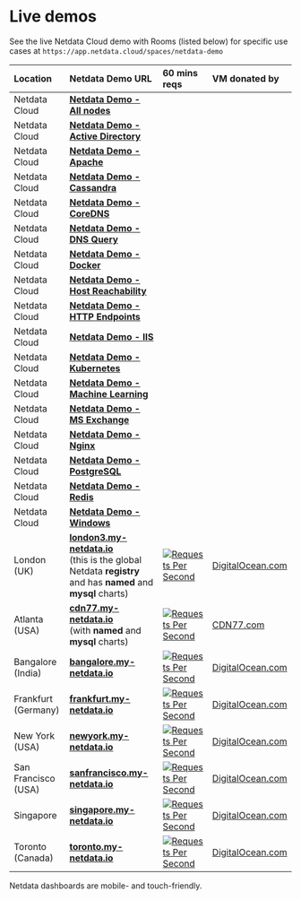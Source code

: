 
# Live demos

See the live Netdata Cloud demo with Rooms (listed below) for specific use cases at `https://app.netdata.cloud/spaces/netdata-demo`

| Location            | Netdata Demo URL                                                                                                                                | 60 mins reqs                                                                                                                                                                                                                                                 | VM donated by                                      |
|:--------------------|:------------------------------------------------------------------------------------------------------------------------------------------------|:-------------------------------------------------------------------------------------------------------------------------------------------------------------------------------------------------------------------------------------------------------------|:---------------------------------------------------|
| Netdata Cloud       | **[Netdata Demo - All nodes](https://app.netdata.cloud/spaces/netdata-demo/rooms/all-nodes/overview)**                                          |                                                                                                                                                                                                                                                              |                                                    |
| Netdata Cloud       | **[Netdata Demo - Active Directory](https://app.netdata.cloud/spaces/netdata-demo/rooms/active-directory/overview)**                            |                                                                                                                                                                                                                                                              |                                                    |
| Netdata Cloud       | **[Netdata Demo - Apache](https://app.netdata.cloud/spaces/netdata-demo/rooms/apache/overview)**                                                |                                                                                                                                                                                                                                                              |                                                    |
| Netdata Cloud       | **[Netdata Demo - Cassandra](https://app.netdata.cloud/spaces/netdata-demo/rooms/cassandra/overview)**                                          |                                                                                                                                                                                                                                                              |                                                    |
| Netdata Cloud       | **[Netdata Demo - CoreDNS](https://app.netdata.cloud/spaces/netdata-demo/rooms/coredns/overview)**                                              |                                                                                                                                                                                                                                                              |                                                    |
| Netdata Cloud       | **[Netdata Demo - DNS Query](https://app.netdata.cloud/spaces/netdata-demo/rooms/dns-query/overview)**                                          |                                                                                                                                                                                                                                                              |                                                    |
| Netdata Cloud       | **[Netdata Demo - Docker](https://app.netdata.cloud/spaces/netdata-demo/rooms/docker/overview)**                                                |                                                                                                                                                                                                                                                              |                                                    |
| Netdata Cloud       | **[Netdata Demo - Host Reachability](https://app.netdata.cloud/spaces/netdata-demo/rooms/host-reachability/overview)**                          |                                                                                                                                                                                                                                                              |                                                    |
| Netdata Cloud       | **[Netdata Demo - HTTP Endpoints](https://app.netdata.cloud/spaces/netdata-demo/rooms/http-endpoints/overview)**                                |                                                                                                                                                                                                                                                              |                                                    |
| Netdata Cloud       | **[Netdata Demo - IIS](https://app.netdata.cloud/spaces/netdata-demo/rooms/iis/overview)**                                                      |                                                                                                                                                                                                                                                              |                                                    |
| Netdata Cloud       | **[Netdata Demo - Kubernetes](https://app.netdata.cloud/spaces/netdata-demo/rooms/kubernetes/kubernetes)**                                      |                                                                                                                                                                                                                                                              |                                                    |
| Netdata Cloud       | **[Netdata Demo - Machine Learning](https://app.netdata.cloud/spaces/netdata-demo/rooms/machine-learning/overview)**                            |                                                                                                                                                                                                                                                              |                                                    |
| Netdata Cloud       | **[Netdata Demo - MS Exchange](https://app.netdata.cloud/spaces/netdata-demo/rooms/ms-exchange/overview)**                                      |                                                                                                                                                                                                                                                              |                                                    |
| Netdata Cloud       | **[Netdata Demo - Nginx](https://app.netdata.cloud/spaces/netdata-demo/rooms/nginx/overview)**                                                  |                                                                                                                                                                                                                                                              |                                                    |
| Netdata Cloud       | **[Netdata Demo - PostgreSQL](https://app.netdata.cloud/spaces/netdata-demo/rooms/postgresql/overview)**                                        |                                                                                                                                                                                                                                                              |                                                    |
| Netdata Cloud       | **[Netdata Demo - Redis](https://app.netdata.cloud/spaces/netdata-demo/rooms/redis/overview)**                                                  |                                                                                                                                                                                                                                                              |                                                    |
| Netdata Cloud       | **[Netdata Demo - Windows](https://app.netdata.cloud/spaces/netdata-demo/rooms/windows/overview)**                                              |                                                                                                                                                                                                                                                              |                                                    |
| London (UK)         | **[london3.my-netdata.io](https://london3.my-netdata.io)**<br/>(this is the global Netdata **registry** and has **named** and **mysql** charts) | [![Requests Per Second](https://london3.my-netdata.io/api/v1/badge.svg?chart=netdata.requests&dimensions=requests&after=-3600&options=unaligned&group=sum&label=reqs&units=empty&value_color=blue&precision=0&v42)](https://london3.my-netdata.io)           | [DigitalOcean.com](https://m.do.co/c/83dc9f941745) |
| Atlanta (USA)       | **[cdn77.my-netdata.io](https://cdn77.my-netdata.io)**<br/>(with **named** and **mysql** charts)                                                | [![Requests Per Second](https://cdn77.my-netdata.io/api/v1/badge.svg?chart=netdata.requests&dimensions=requests&after=-3600&options=unaligned&group=sum&label=reqs&units=empty&value_color=blue&precision=0&v42)](https://cdn77.my-netdata.io)               | [CDN77.com](https://www.cdn77.com/)                |
| Bangalore (India)   | **[bangalore.my-netdata.io](https://bangalore.my-netdata.io)**                                                                                  | [![Requests Per Second](https://bangalore.my-netdata.io/api/v1/badge.svg?chart=netdata.requests&dimensions=requests&after=-3600&options=unaligned&group=sum&label=reqs&units=empty&value_color=blue&precision=0&v42)](https://bangalore.my-netdata.io)       | [DigitalOcean.com](https://m.do.co/c/83dc9f941745) |
| Frankfurt (Germany) | **[frankfurt.my-netdata.io](https://frankfurt.my-netdata.io)**                                                                                  | [![Requests Per Second](https://frankfurt.my-netdata.io/api/v1/badge.svg?chart=netdata.requests&dimensions=requests&after=-3600&options=unaligned&group=sum&label=reqs&units=empty&value_color=blue&precision=0&v42)](https://frankfurt.my-netdata.io)       | [DigitalOcean.com](https://m.do.co/c/83dc9f941745) |
| New York (USA)      | **[newyork.my-netdata.io](https://newyork.my-netdata.io)**                                                                                      | [![Requests Per Second](https://newyork.my-netdata.io/api/v1/badge.svg?chart=netdata.requests&dimensions=requests&after=-3600&options=unaligned&group=sum&label=reqs&units=empty&value_color=blue&precision=0&v42)](https://newyork.my-netdata.io)           | [DigitalOcean.com](https://m.do.co/c/83dc9f941745) |
| San Francisco (USA) | **[sanfrancisco.my-netdata.io](https://sanfrancisco.my-netdata.io)**                                                                            | [![Requests Per Second](https://sanfrancisco.my-netdata.io/api/v1/badge.svg?chart=netdata.requests&dimensions=requests&after=-3600&options=unaligned&group=sum&label=reqs&units=empty&value_color=blue&precision=0&v42)](https://sanfrancisco.my-netdata.io) | [DigitalOcean.com](https://m.do.co/c/83dc9f941745) |
| Singapore           | **[singapore.my-netdata.io](https://singapore.my-netdata.io)**                                                                                  | [![Requests Per Second](https://singapore.my-netdata.io/api/v1/badge.svg?chart=netdata.requests&dimensions=requests&after=-3600&options=unaligned&group=sum&label=reqs&units=empty&value_color=blue&precision=0&v42)](https://singapore.my-netdata.io)       | [DigitalOcean.com](https://m.do.co/c/83dc9f941745) |
| Toronto (Canada)    | **[toronto.my-netdata.io](https://toronto.my-netdata.io)**                                                                                      | [![Requests Per Second](https://toronto.my-netdata.io/api/v1/badge.svg?chart=netdata.requests&dimensions=requests&after=-3600&options=unaligned&group=sum&label=reqs&units=empty&value_color=blue&precision=0&v42)](https://toronto.my-netdata.io)           | [DigitalOcean.com](https://m.do.co/c/83dc9f941745) |

Netdata dashboards are mobile- and touch-friendly.
